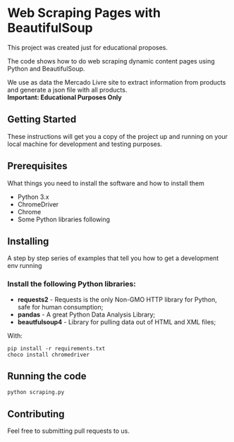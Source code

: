 # Web Scraping Pages with BeautifulSoup

This project was created just for educational proposes.

The code shows how to do web scraping dynamic content pages using Python and BeautifulSoup.

We use as data the Mercado Livre site to extract information from products and generate a json file with all products.  
**Important: Educational Purposes Only**

## Getting Started

These instructions will get you a copy of the project up and running on your local machine for development and testing purposes.

## Prerequisites

What things you need to install the software and how to install them

* Python 3.x
* ChromeDriver
* Chrome
* Some Python libraries following

## Installing

A step by step series of examples that tell you how to get a development env running

### Install the following Python libraries:

 * **requests2** - Requests is the only Non-GMO HTTP library for Python, safe for human consumption;
 * **pandas** - A great Python Data Analysis Library;
 * **beautfulsoup4** - Library for pulling data out of HTML and XML files;

With:
```
pip install -r requirements.txt
choco install chromedriver
```


## Running the code

```
python scraping.py
```

## Contributing

Feel free to submitting pull requests to us.
